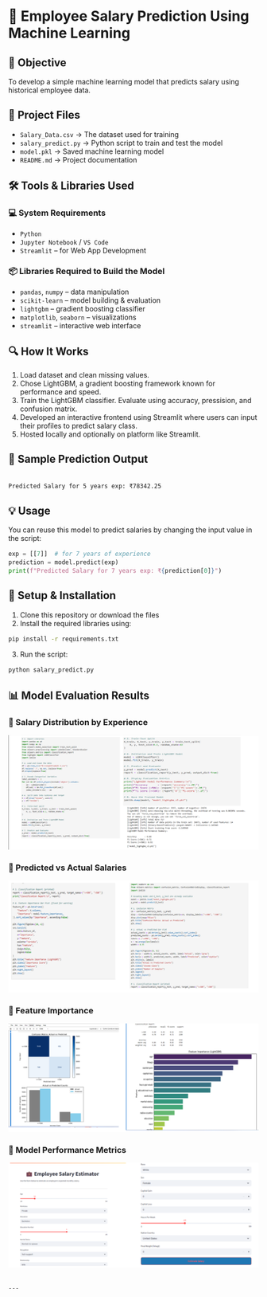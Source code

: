 
# 🧠 Employee Salary Prediction Using Machine Learning

## 📌 Objective
To develop a simple machine learning model that predicts salary using historical employee data.

## 📂 Project Files
- `Salary_Data.csv` → The dataset used for training  
- `salary_predict.py` → Python script to train and test the model  
- `model.pkl` → Saved machine learning model  
- `README.md` → Project documentation  

## 🛠️ Tools & Libraries Used

### 💻 System Requirements
- `Python`
- `Jupyter Notebook` / `VS Code`
- `Streamlit` – for Web App Development

### 📦 Libraries Required to Build the Model
- `pandas`, `numpy` – data manipulation
- `scikit-learn` – model building & evaluation
- `lightgbm` – gradient boosting classifier
- `matplotlib`, `seaborn` – visualizations
- `streamlit` – interactive web interface

## 🔍 How It Works
1. Load dataset and clean missing values.
2. Chose LightGBM, a gradient boosting framework known for performance and speed.
3. Train the LightGBM classifier. Evaluate using accuracy, pressision, and confusion matrix.
4. Developed an interactive frontend using Streamlit where users can input their profiles to predict salary class.
5. Hosted locally and optionally on platform like Streamlit.

## 🧪 Sample Prediction Output

```

Predicted Salary for 5 years exp: ₹78342.25

````

## 💡 Usage
You can reuse this model to predict salaries by changing the input value in the script:

```python
exp = [[7]]  # for 7 years of experience
prediction = model.predict(exp)
print(f"Predicted Salary for 7 years exp: ₹{prediction[0]}")
````

## 🚀 Setup & Installation

1. Clone this repository or download the files
2. Install the required libraries using:

```bash
pip install -r requirements.txt
```

3. Run the script:

```bash
python salary_predict.py
```

## 📊 Model Evaluation Results

### 📌 Salary Distribution by Experience
![Result 1](result1.png)

### 📌 Predicted vs Actual Salaries
![Result 2](result2.png)

### 📌 Feature Importance
![Result 3](result3.png)

### 📌 Model Performance Metrics
![Result 4](result4.png)


```

---

